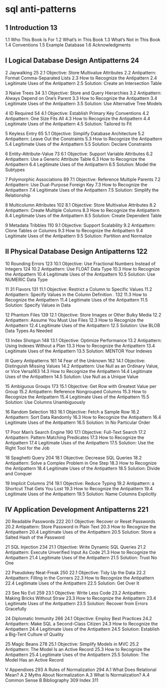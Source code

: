 # sql anti-patterns

## 1 Introduction 13
1.1 Who This Book Is For 
1.2 What’s in This Book 
1.3 What’s Not in This Book 
1.4 Conventions 
1.5 Example Database 
1.6 Acknowledgments 

## I Logical Database Design Antipatterns 24

2 Jaywalking 25
2.1 Objective: Store Multivalue Attributes 
2.2 Antipattern: Format Comma-Separated Lists 
2.3 How to Recognize the Antipattern 
2.4 Legitimate Uses of the Antipattern 
2.5 Solution: Create an Intersection Table 

3 Naive Trees 34
3.1 Objective: Store and Query Hierarchies 
3.2 Antipattern: Always Depend on One’s Parent 
3.3 How to Recognize the Antipattern 
3.4 Legitimate Uses of the Antipattern 
3.5 Solution: Use Alternative Tree Models 

4 ID Required 54
4.1 Objective: Establish Primary Key Conventions 
4.2 Antipattern: One Size Fits All 
4.3 How to Recognize the Antipattern 
4.4 Legitimate Uses of the Antipattern 
4.5 Solution: Tailored to Fit 

5 Keyless Entry 65
5.1 Objective: Simplify Database Architecture 
5.2 Antipattern: Leave Out the Constraints 
5.3 How to Recognize the Antipattern 
5.4 Legitimate Uses of the Antipattern 
5.5 Solution: Declare Constraints 

6 Entity-Attribute-Value 73
6.1 Objective: Support Variable Attributes 
6.2 Antipattern: Use a Generic Attribute Table 
6.3 How to Recognize the Antipattern 
6.4 Legitimate Uses of the Antipattern 
6.5 Solution: Model the Subtypes 

7 Polymorphic Associations 89
7.1 Objective: Reference Multiple Parents 
7.2 Antipattern: Use Dual-Purpose Foreign Key 
7.3 How to Recognize the Antipattern 
7.4 Legitimate Uses of the Antipattern 
7.5 Solution: Simplify the Relationship 

8 Multicolumn Attributes 102
8.1 Objective: Store Multivalue Attributes 
8.2 Antipattern: Create Multiple Columns 
8.3 How to Recognize the Antipattern 
8.4 Legitimate Uses of the Antipattern 
8.5 Solution: Create Dependent Table 

9 Metadata Tribbles 110
9.1 Objective: Support Scalability 
9.2 Antipattern: Clone Tables or Columns 
9.3 How to Recognize the Antipattern 
9.4 Legitimate Uses of the Antipattern 
9.5 Solution: Partition and Normalize 

## II Physical Database Design Antipatterns 122

10 Rounding Errors 123
10.1 Objective: Use Fractional Numbers Instead of Integers 124
10.2 Antipattern: Use FLOAT Data Type 
10.3 How to Recognize the Antipattern 
10.4 Legitimate Uses of the Antipattern 
10.5 Solution: Use NUMERIC Data Type 

11 31 Flavors 131
11.1 Objective: Restrict a Column to Specific Values 
11.2 Antipattern: Specify Values in the Column Definition . 132
11.3 How to Recognize the Antipattern 
11.4 Legitimate Uses of the Antipattern 
11.5 Solution: Specify Values in Data 

12 Phantom Files 139
12.1 Objective: Store Images or Other Bulky Media 
12.2 Antipattern: Assume You Must Use Files 
12.3 How to Recognize the Antipattern 
12.4 Legitimate Uses of the Antipattern 
12.5 Solution: Use BLOB Data Types As Needed 

13 Index Shotgun 148
13.1 Objective: Optimize Performance 
13.2 Antipattern: Using Indexes Without a Plan 
13.3 How to Recognize the Antipattern 
13.4 Legitimate Uses of the Antipattern 
13.5 Solution: MENTOR Your Indexes 

III Query Antipatterns 161
14 Fear of the Unknown 162
14.1 Objective: Distinguish Missing Values 
14.2 Antipattern: Use Null as an Ordinary Value, or Vice Versa163
14.3 How to Recognize the Antipattern 
14.4 Legitimate Uses of the Antipattern 
14.5 Solution: Use Null as a Unique Value 

15 Ambiguous Groups 173
15.1 Objective: Get Row with Greatest Value per Group 
15.2 Antipattern: Reference Nongrouped Columns 
15.3 How to Recognize the Antipattern 
15.4 Legitimate Uses of the Antipattern 
15.5 Solution: Use Columns Unambiguously 

16 Random Selection 183
16.1 Objective: Fetch a Sample Row 
16.2 Antipattern: Sort Data Randomly 
16.3 How to Recognize the Antipattern 
16.4 Legitimate Uses of the Antipattern 
16.5 Solution: In No Particular Order

17 Poor Man’s Search Engine 190
17.1 Objective: Full-Text Search 
17.2 Antipattern: Pattern Matching Predicates 
17.3 How to Recognize the Antipattern 
17.4 Legitimate Uses of the Antipattern 
17.5 Solution: Use the Right Tool for the Job 

18 Spaghetti Query 204
18.1 Objective: Decrease SQL Queries 
18.2 Antipattern: Solve a Complex Problem in One Step 
18.3 How to Recognize the Antipattern 
18.4 Legitimate Uses of the Antipattern 
18.5 Solution: Divide and Conquer 

19 Implicit Columns 214
19.1 Objective: Reduce Typing 
19.2 Antipattern: a Shortcut That Gets You Lost 
19.3 How to Recognize the Antipattern 
19.4 Legitimate Uses of the Antipattern 
19.5 Solution: Name Columns Explicitly 

## IV Application Development Antipatterns 221

20 Readable Passwords 222
20.1 Objective: Recover or Reset Passwords 
20.2 Antipattern: Store Password in Plain Text 
20.3 How to Recognize the Antipattern 
20.4 Legitimate Uses of the Antipattern 
20.5 Solution: Store a Salted Hash of the Password 

21 SQL Injection 234
21.1 Objective: Write Dynamic SQL Queries 
21.2 Antipattern: Execute Unverified Input As Code 
21.3 How to Recognize the Antipattern 
21.4 Legitimate Uses of the Antipattern 
21.5 Solution: Trust No One 

22 Pseudokey Neat-Freak 250
22.1 Objective: Tidy Up the Data 
22.2 Antipattern: Filling in the Corners 
22.3 How to Recognize the Antipattern 
22.4 Legitimate Uses of the Antipattern 
22.5 Solution: Get Over It 

23 See No Evil 259
23.1 Objective: Write Less Code 
23.2 Antipattern: Making Bricks Without Straw 
23.3 How to Recognize the Antipattern 
23.4 Legitimate Uses of the Antipattern 
23.5 Solution: Recover from Errors Gracefully 

24 Diplomatic Immunity 266
24.1 Objective: Employ Best Practices 
24.2 Antipattern: Make SQL a Second-Class Citizen 
24.3 How to Recognize the Antipattern 
24.4 Legitimate Uses of the Antipattern 
24.5 Solution: Establish a Big-Tent Culture of Quality 

25 Magic Beans 278
25.1 Objective: Simplify Models in MVC 
25.2 Antipattern: The Model Is an Active Record 
25.3 How to Recognize the Antipattern 
25.4 Legitimate Uses of the Antipattern 
25.5 Solution: The Model Has an Active Record 

V Appendixes 293
A Rules of Normalization 294
A.1 What Does Relational Mean? 
A.2 Myths About Normalization 
A.3 What Is Normalization? 
A.4 Common Sense 
B Bibliography 309
Index 311
